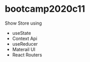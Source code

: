# bootcamp2020c11

Show Store using
* useState
* Context Api
* useReducer
* Materail UI
* React Routers

